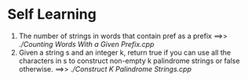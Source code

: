 # Self Learning
1. The number of strings in words that contain pref as a prefix ==>> *./Counting Words With a Given Prefix.cpp*
2. Given a string s and an integer k, return true if you can use all the characters in s to construct non-empty k 
palindrome strings
 or false otherwise. ==>> *./Construct K Palindrome Strings.cpp*